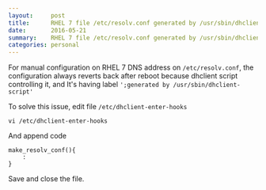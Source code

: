 ```yaml
---
layout:     post
title:      RHEL 7 file /etc/resolv.conf generated by /usr/sbin/dhclient-script
date:       2016-05-21
summary:    RHEL 7 file /etc/resolv.conf generated by /usr/sbin/dhclient-script and each time reboot the configuration gone
categories: personal
---
```


For manual configuration on RHEL 7 DNS address on `/etc/resolv.conf`, the configuration always reverts back after reboot because dhclient script controlling it, and It's having label `';generated by /usr/sbin/dhclient-script'` 

To solve this issue, edit file `/etc/dhclient-enter-hooks`
```
vi /etc/dhclient-enter-hooks
```

And append code
```
make_resolv_conf(){
	:
}
```

Save and close the file.